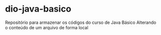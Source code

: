 # dio-java-basico
Repositório para armazenar os códigos do curso de Java Básico
Alterando o conteúdo de um arquivo de forma local